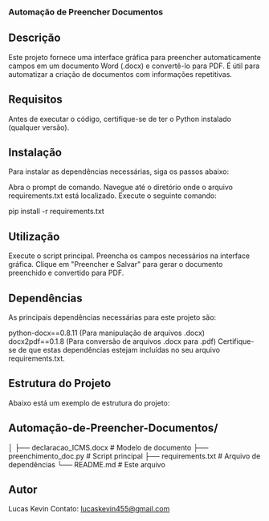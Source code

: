 ### Automação de Preencher Documentos

## Descrição
Este projeto fornece uma interface gráfica para preencher automaticamente campos em um documento Word (.docx) e convertê-lo para PDF. É útil para automatizar a criação de documentos com informações repetitivas.

## Requisitos
Antes de executar o código, certifique-se de ter o Python instalado (qualquer versão).

## Instalação
Para instalar as dependências necessárias, siga os passos abaixo:

Abra o prompt de comando.
Navegue até o diretório onde o arquivo requirements.txt está localizado.
Execute o seguinte comando:

pip install -r requirements.txt

## Utilização
Execute o script principal.
Preencha os campos necessários na interface gráfica.
Clique em "Preencher e Salvar" para gerar o documento preenchido e convertido para PDF.

## Dependências
As principais dependências necessárias para este projeto são:

python-docx==0.8.11 (Para manipulação de arquivos .docx)
docx2pdf==0.1.8 (Para conversão de arquivos .docx para .pdf)
Certifique-se de que estas dependências estejam incluídas no seu arquivo requirements.txt.

## Estrutura do Projeto
Abaixo está um exemplo de estrutura do projeto:


## Automação-de-Preencher-Documentos/
│
├── declaracao_ICMS.docx  # Modelo de documento
├── preenchimento_doc.py  # Script principal
├── requirements.txt      # Arquivo de dependências
└── README.md             # Este arquivo

## Autor
Lucas Kevin
Contato: lucaskevin455@gmail.com
